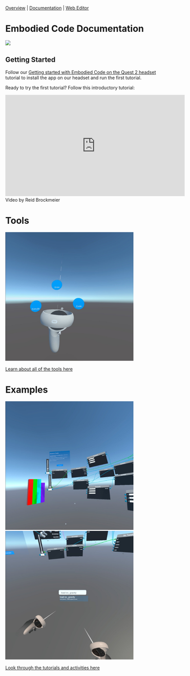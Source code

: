 [Overview](README.md) | [Documentation](documentation.md) | [Web Editor](http://app.embodiedcode.net/users/login)

# Embodied Code Documentation

<img src="https://user-images.githubusercontent.com/1598545/158480305-1e9010cf-8dc9-4a37-a34a-b15a1ad84521.png" width=400>

## Getting Started

Follow our [Getting started with Embodied Code on the Quest 2 headset](./getting-started.md) tutorial to install the app on our headset and run the first tutorial. 

Ready to try the first tutorial? Follow this introductory tutorial: 
<div class="embed-youtube">
<iframe width="560" height="315" src="https://www.youtube.com/embed/jFYTFTFXay4?si=1CUXyhJNjbfUYkWw" title="YouTube video player" frameborder="0" allow="accelerometer; autoplay; clipboard-write; encrypted-media; gyroscope; picture-in-picture; web-share" referrerpolicy="strict-origin-when-cross-origin" allowfullscreen></iframe>
 </div>
Video by Reid Brockmeier

# Tools

<img src="docs/images/tools01.jpeg" width=400>

[Learn about all of the tools here](docs/tools.md)

# Examples

<img src="docs/images/tower01.jpg" width=400> <img src="docs/images/gravity01.jpg" width=400>

[Look through the tutorials and activities here](docs/tutorials_activies.md)


